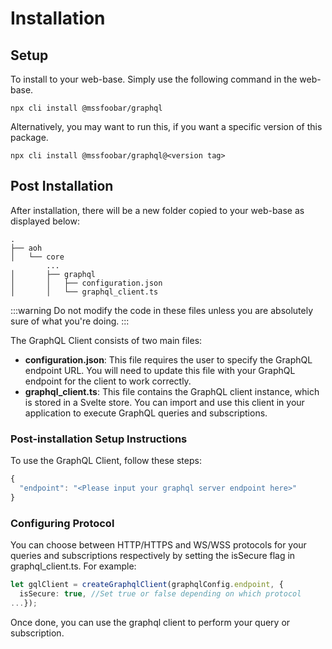 # Installation

## Setup

To install to your web-base. Simply use the following command in the web-base.

```
npx cli install @mssfoobar/graphql
```

Alternatively, you may want to run this,
if you want a specific version of this package.

```
npx cli install @mssfoobar/graphql@<version tag>
```

## Post Installation

After installation, there will be a new folder copied to your web-base as displayed below:

```
.
├── aoh
│   └── core
        ...
│       ├── graphql
│       │   ├── configuration.json
│       │   └── graphql_client.ts

```

:::warning
Do not modify the code in these files unless you are absolutely sure of what you're doing.
:::

The GraphQL Client consists of two main files:

- **configuration.json**: This file requires the user to specify the GraphQL endpoint URL. You will need to update this file with your GraphQL endpoint for the client to work correctly.
- **graphql_client.ts**: This file contains the GraphQL client instance, which is stored in a Svelte store. You can import and use this client in your application to execute GraphQL queries and subscriptions.

### Post-installation Setup Instructions

To use the GraphQL Client, follow these steps:

```typescript
{
  "endpoint": "<Please input your graphql server endpoint here>"
}
```

### Configuring Protocol

You can choose between HTTP/HTTPS and WS/WSS protocols for your queries and subscriptions respectively
by setting the isSecure flag in graphql_client.ts. For example:

```typescript title="graphql.ts"
let gqlClient = createGraphqlClient(graphqlConfig.endpoint, {
  isSecure: true, //Set true or false depending on which protocol
...});
```

Once done, you can use the graphql client to perform your query or subscription.
